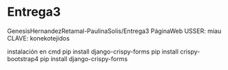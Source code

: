 # Entrega3
GenesisHernandezRetamal-PaulinaSolis/Entrega3 PáginaWeb
USSER: miau
CLAVE: konekotejidos

instalación en cmd
pip install django-crispy-forms
pip install crispy-bootstrap4
pip install django-crispy-forms
